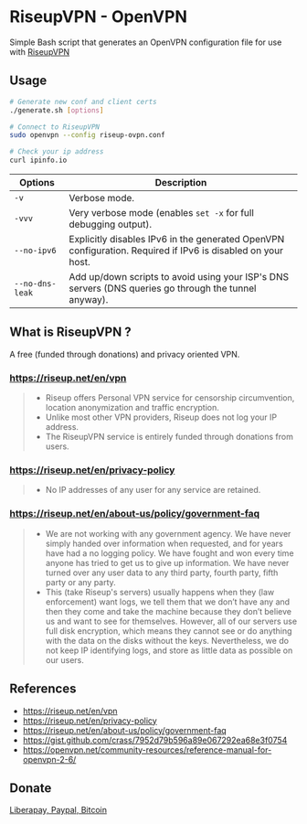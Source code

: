 # RiseupVPN - OpenVPN

Simple Bash script that generates an OpenVPN configuration file for use with [RiseupVPN](https://riseup.net/en/vpn)

## Usage

```bash
# Generate new conf and client certs
./generate.sh [options]

# Connect to RiseupVPN
sudo openvpn --config riseup-ovpn.conf

# Check your ip address
curl ipinfo.io
```

| Options           | Description                                                                                                    |
| ----------------- | -------------------------------------------------------------------------------------------------------------- |
| `-v`              | Verbose mode.                                                                                                  |
| `-vvv`            | Very verbose mode (enables `set -x` for full debugging output).                                                |
| `--no-ipv6`       | Explicitly disables IPv6 in the generated OpenVPN configuration. Required if IPv6 is disabled on your host.    |
| `--no-dns-leak`   | Add up/down scripts to avoid using your ISP's DNS servers (DNS queries go through the tunnel anyway).          |

## What is RiseupVPN ?

A free (funded through donations) and privacy oriented VPN.

### <https://riseup.net/en/vpn>

> * Riseup offers Personal VPN service for censorship circumvention, location anonymization and traffic encryption.
> * Unlike most other VPN providers, Riseup does not log your IP address.
> * The RiseupVPN service is entirely funded through donations from users.

### <https://riseup.net/en/privacy-policy>

> * No IP addresses of any user for any service are retained.

### <https://riseup.net/en/about-us/policy/government-faq>

> * We are not working with any government agency. We have never simply handed over information when requested, and for years have had a no logging policy. We have fought and won every time anyone has tried to get us to give up information. We have never turned over any user data to any third party, fourth party, fifth party or any party.
> * This (take Riseup's servers) usually happens when they (law enforcement) want logs, we tell them that we don’t have any and then they come and take the machine because they don’t believe us and want to see for themselves. However, all of our servers use full disk encryption, which means they cannot see or do anything with the data on the disks without the keys. Nevertheless, we do not keep IP identifying logs, and store as little data as possible on our users.

## References

* <https://riseup.net/en/vpn>
* <https://riseup.net/en/privacy-policy>
* <https://riseup.net/en/about-us/policy/government-faq>
* <https://gist.github.com/crass/7952d79b596a89e067292ea68e3f0754>
* <https://openvpn.net/community-resources/reference-manual-for-openvpn-2-6/>

## Donate

[Liberapay, Paypal, Bitcoin](https://riseup.net/en/vpn#donate)
